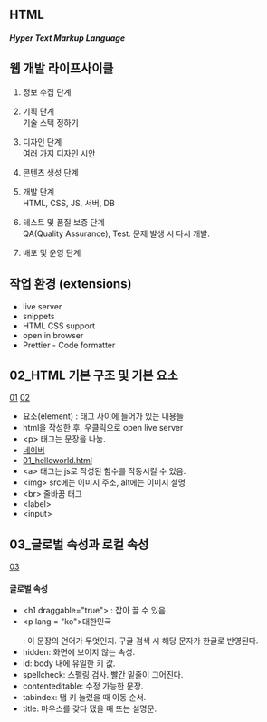 ## HTML

##### Hyper Text Markup Language

## 웹 개발 라이프사이클

1. 정보 수집 단계

2. 기획 단계  
   기술 스택 정하기

3. 디자인 단계  
   여러 가지 디자인 시안

4. 콘텐츠 생성 단계

5. 개발 단계  
   HTML, CSS, JS, 서버, DB

6. 테스트 및 품질 보증 단계  
   QA(Quality Assurance), Test. 문제 발생 시 다시 개발.

7. 배포 및 운영 단계

## 작업 환경 (extensions)

- live server
- snippets
- HTML CSS support
- open in browser
- Prettier - Code formatter

## 02_HTML 기본 구조 및 기본 요소

[01](TIL\html\01_helloworld.html)
[02](TIL\html\02_basic.html)

- 요소(element) : 태그 사이에 들어가 있는 내용들
- html을 작성한 후, 우클릭으로 open live server
- \<p> 태그는 문장을 나눔.
- <a href="naver.com">네이버</a>
- <a href="./01_helloworld.html">01_helloworld.html</a>
- \<a> 태그는 js로 작성된 함수를 작동시킬 수 있음.
- \<img> src에는 이미지 주소, alt에는 이미지 설명
- \<br> 줄바꿈 태그
- \<label>
- \<input>

## 03\_글로벌 속성과 로컬 속성

[03](TIL\html\03_global_attribute.html)

#### 글로벌 속성

- \<h1 draggable="true"> : 잡아 끌 수 있음.
- \<p lang = "ko">대한민국</p> : 이 문장의 언어가 무엇인지. 구글 검색 시 해당 문자가 한글로 반영된다.
- hidden: 화면에 보이지 않는 속성.
- id: body 내에 유일한 키 값.
- spellcheck: 스펠링 검사. 빨간 밑줄이 그어진다.
- contenteditable: 수정 가능한 문장.
- tabindex: 탭 키 눌렀을 때 이동 순서.
- title: 마우스를 갖다 댔을 때 뜨는 설명문.
